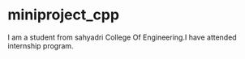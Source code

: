 # miniproject_cpp
I am a student from sahyadri College Of Engineering.I have attended internship program.
